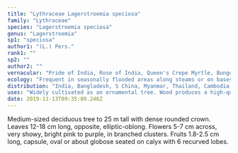 ```yaml
---
title: "Lythraceae Lagerstroemia speciosa"
family: "Lythraceae"
species: "Lagerstroemia speciosa"
genus: "Lagerstroemia"
sp1: "speciosa"
author1: "(L.) Pers."
rank1: ""
sp2: ""
author2: ""
vernacular: "Pride of India, Rose of India, Queen's Crepe Myrtle, Bungor"
ecology: "Frequent in seasonally flooded areas along steams or on bases of limestone hills."
distribution: "India, Bangladesh, S China, Myanmar, Thailand, Cambodia, Laos, Vietnam, Peninsular Malaysia, Sumatra, Java, Borneo, Sulawesi, Lesser Sunda Is., Moluccas, Philippines and W New Guinea."
uses: "Widely cultivated as an ornamental tree. Wood produces a high-quality timber."
date: 2019-11-13T09:35:09.246Z
---
```

Medium-sized deciduous tree to 25 m tall with dense rounded crown. Leaves 12-18 cm long, opposite, elliptic-oblong. Flowers 5-7 cm across, very showy, bright pink to purple, in branched clusters. Fruits 1.8-2.5 cm long, capsule, oval or about globose seated on calyx with 6 recurved lobes.